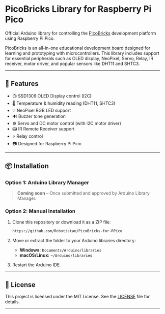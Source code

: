
# PicoBricks Library for Raspberry Pi Pico

Official Arduino library for controlling the [PicoBricks](https://www.picobricks.com) development platform using Raspberry Pi Pico.

PicoBricks is an all-in-one educational development board designed for learning and prototyping with microcontrollers. This library includes support for essential peripherals such as OLED display, NeoPixel, Servo, Relay, IR receiver, motor driver, and popular sensors like DHT11 and SHTC3.

---

## 🔧 Features

- 📺 SSD1306 OLED Display control (I2C)
- 🌡️ Temperature & humidity reading (DHT11, SHTC3)
- 💡 NeoPixel RGB LED support
- 🔊 Buzzer tone generation
- ⚙️ Servo and DC motor control (with I2C motor driver)
- 📟 IR Remote Receiver support
- ⚡ Relay control
- 📷 Designed for Raspberry Pi Pico

---

## 📦 Installation

### Option 1: Arduino Library Manager

> **Coming soon** – Once submitted and approved by Arduino Library Manager.

### Option 2: Manual Installation

1. Clone this repository or download it as a ZIP file:
   ```bash
   https://github.com/Robotistan/PicoBricks-for-RPico

2. Move or extract the folder to your Arduino libraries directory:
   - **Windows:** `Documents/Arduino/libraries`
   - **macOS/Linux:** `~/Arduino/libraries`

3. Restart the Arduino IDE.

---

## 📄 License

This project is licensed under the MIT License. See the [LICENSE](LICENSE) file for details.

---
